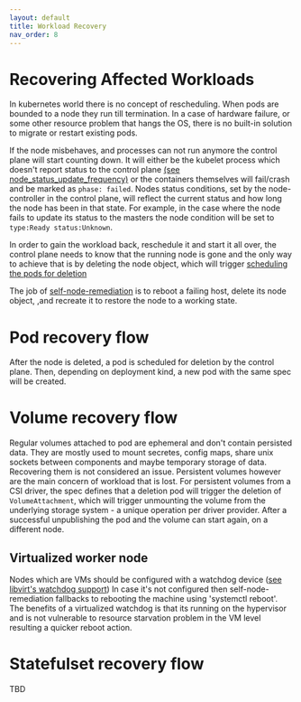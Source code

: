 ```yaml
---
layout: default
title: Workload Recovery
nav_order: 8
---
```


# Recovering Affected Workloads

In kubernetes world there is no concept of rescheduling. When pods are bounded to a
node they run till termination. In a case of hardware failure, or some other
resource problem that hangs the OS, there is no built-in solution to migrate or
restart existing pods.

If the node misbehaves, and processes can not run anymore the control
plane will start counting down. It will either be the kubelet process which doesn't
report status to the control plane [(see node_status_update_frequency)][1] or
the containers themselves will fail/crash and be marked as `phase: failed`.
Nodes status conditions, set by the node-controller in the control plane, will
reflect the current status and how long the node has been in that state.
For example, in the case where the node fails to update its status to the
masters the node condition will be set to `type:Ready status:Unknown`.

In order to gain the workload back, reschedule it and start it all over, the
control plane needs to know that the running node is gone and the only way to achieve
that is by deleting the node object, which will trigger [scheduling the pods for
deletion][2]

The job of [self-node-remediation](/remediation/self-node-remediation/self-node-remediation/) is to reboot a failing host, delete its node object,
,and recreate it to restore the node to a working state.

# Pod recovery flow

After the node is deleted, a pod is scheduled for deletion by the control
plane. Then, depending on deployment kind, a new pod with the same spec
will be created.

# Volume recovery flow

Regular volumes attached to pod are ephemeral and don't contain persisted data.
They are mostly used to mount secretes, config maps, share unix sockets between
components and maybe temporary storage of data. Recovering them is not considered
an issue.
Persistent volumes however are the main concern of workload that is lost.
For persistent volumes from a CSI driver, the spec defines that a deletion pod
will trigger the deletion of `VolumeAttachment`, which will trigger unmounting
the volume from the underlying storage system - a unique operation per driver provider.
After a successful unpublishing the pod and the volume can start again, on a different
node.

## Virtualized worker node
Nodes which are VMs should be configured with a watchdog device ([see libvirt's watchdog support][3])
In case it's not configured then self-node-remediation fallbacks to rebooting the machine
using 'systemctl reboot'. The benefits of a virtualized watchdog is that its running
on the hypervisor and is not vulnerable to resource starvation problem in the VM level
resulting a quicker reboot action.

# Statefulset recovery flow

TBD

[1]: https://kubernetes.io/docs/reference/command-line-tools-reference/kubelet/
[2]: https://kubernetes.io/docs/concepts/workloads/pods/pod-lifecycle/#pod-garbage-collection
[3]: https://libvirt.org/formatdomain.html#watchdog-device
